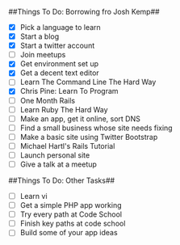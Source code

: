 ##Things To Do: Borrowing fro Josh Kemp##

  - [X] Pick a language to learn
  - [X] Start a blog
  - [X] Start a twitter account
  - [ ] Join meetups
  - [X] Get environment set up
  - [X] Get a decent text editor
  - [ ] Learn The Command Line The Hard Way
  - [X] Chris Pine: Learn To Program
  - [ ] One Month Rails
  - [ ] Learn Ruby The Hard Way
  - [ ] Make an app, get it online, sort DNS
  - [ ] Find a small business whose site needs fixing
  - [ ] Make a basic site using Twitter Bootstrap
  - [ ] Michael Hartl's Rails Tutorial
  - [ ] Launch personal site
  - [ ] Give a talk at a meetup

##Things To Do: Other Tasks##

 - [ ] Learn vi
 - [ ] Get a simple PHP app working
 - [ ] Try every path at Code School
 - [ ] Finish key paths at code school
 - [ ] Build some of your app ideas
